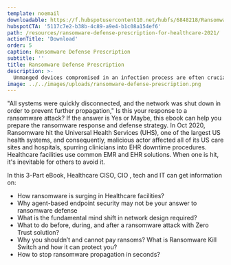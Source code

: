 ```yaml
---
template: noemail
downloadable: https://f.hubspotusercontent10.net/hubfs/6848218/Ransomware%20Kill%20Switch%20Solution%20Brief.pdf
hubspotCTA: '5117c7e2-b38b-4c89-a9e4-b1c08a154ef6'
path: /resources/ransomware-defense-prescription-for-healthcare-2021/
actionTitle: 'Download'
order: 5
caption: Ransomware Defense Prescription
subtitle: ''
title: Ransomware Defense Prescription
description: >-
  Unmanged devices compromised in an infection process are often crucial to a hospitals' mission. Airgap's Agentless Ransomware Kill Swith defends Device Cybersecurity in Healthcare.
image: ../../images/uploads/ransomware-defense-prescription.png
---
```

"All systems were quickly disconnected, and the network was shut down in order to prevent further propagation," Is this your response to a ransomware attack? If the answer is Yes or Maybe, this ebook can help you prepare the ransomware response and defense strategy. In Oct 2020, Ransomware hit the Universal Health Services (UHS), one of the largest US health systems, and consequently, malicious actor affected all of its US care sites and hospitals, spurring clinicians into EHR downtime procedures. Healthcare facilities use common EMR and EHR solutions. When one is hit, it's inevitable for others to avoid it.

In this 3-Part eBook, Healthcare CISO, CIO , tech and IT can get information on:

- How ransomware is surging in Healthcare facilities?
- Why agent-based endpoint security may not be your answer to ransomware defense
- What is the fundamental mind shift in network design required?
- What to do before, during, and after a ransomware attack with Zero Trust solution?
- Why you shouldn’t and cannot pay ransoms? What is Ransomware Kill Switch and how it can protect you?
- How to stop ransomware propagation in seconds?
